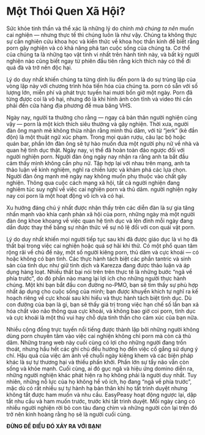 # Một Thói Quen Xã Hội?

Sức khỏe tinh thần và thể xác là những lý do chính *mà chúng ta nên* muốn cai nghiện — nhưng thực tế thì chúng luôn là như vậy. Chúng ta không thực sự cần nghiên cứu khoa học và kiến thức về khoa học thần kinh để biết rằng porn gây nghiện và có khả năng phá tan cuộc sống của chúng ta. Cơ thể của chúng ta là những tạo vật tinh vi nhất trên hành tinh này, và bất kỳ người nghiện nào cũng biết ngay từ phiên đầu tiên rằng kích thích này có thể đi quá đà và trở nên độc hại.

Lý do duy nhất khiến chúng ta từng dính líu đến porn là do sự trùng lặp của vòng lặp này với chương trình hóa tiến hóa của chúng ta. porn có sẵn với số lượng lớn, miễn phí và phát trực tuyến hai mươi bốn giờ một ngày. Porn đã từng được coi là vô hại, nhưng đó là khi hình ảnh còn tĩnh và video thì cần phải đến cửa hàng địa phương để mua băng VHS.

Ngày nay, người ta thường cho rằng — ngay cả bản thân người nghiện cũng vậy — porn là một kích thích siêu thường và gây nghiện. Thời xưa, người đàn ông mạnh mẽ không thừa nhận rằng mình thủ dâm, với từ “jerk” (kẻ đần độn) là một thuật ngữ xúc phạm. Trong mọi quán rượu, câu lạc bộ hoặc quán bar, phần lớn đàn ông sẽ tự hào muốn đưa một người phụ nữ về nhà và quan hệ tình dục thật. Ngày nay, vị thế đã hoàn toàn đảo ngược đối với người nghiện porn. Người đàn ông ngày nay nhận ra rằng anh ta bắt đầu cảm thấy mình không cần phụ nữ. Tập hợp lại với nhau trên mạng, anh ta thảo luận về kinh nghiệm, nghĩ ra chiến lược và khám phá các lựa chọn. Người đàn ông mạnh mẽ ngày nay không muốn phụ thuộc vào chất gây nghiện. Thông qua cuộc cách mạng xã hội, tất cả người nghiện đang nghiêm túc suy nghĩ về việc cai nghiện porn và thủ dâm. người nghiện ngày nay coi porn là một hoạt động vô ích và có hại.

Xu hướng đáng chú ý nhất được nhận thấy trên các diễn đàn là sự gia tăng nhấn mạnh vào khía cạnh phản xã hội của porn, những ngày mà một người đàn ông khoe khoang về việc quan hệ tình dục và lên đỉnh mỗi ngày đang dần được thay thế bằng sự nhận thức về sự nô lệ đối với con quái vật porn.

Lý do duy nhất khiến mọi người tiếp tục sau khi đã được giáo dục là vì họ đã thất bại trong việc cai nghiện hoặc quá sợ hãi khi thử. Có một phổ quan tâm rộng rãi về chủ đề này, một số người kiêng porn, thủ dâm và cực khoái — có hoặc không có bạn tình. Các thực hành tách biệt các phần tantric và sinh sản của tình dục như giữ tinh dịch và Karezza đang được thảo luận và áp dụng hàng loạt. Nhiều thất bại nói trên trên thực tế là những bước “ngã về phía trước”, do đó phần nào mang lại lợi ích cho những người thực hành chúng. Một khi bạn bắt đầu con đường no-PMO, bạn sẽ tìm thấy sự phù hợp nhất áp dụng cho cuộc sống của mình; bạn được khuyến khích tự nghĩ ra kế hoạch riêng về cực khoái sau khi hiểu và thực hành tách biệt tình dục. Dù con đường của bạn là gì, bạn sẽ thấy giá trị trong việc hạn chế số lần bạn xả hóa chất vào não thông qua cực khoái, và không bao giờ coi porn, tình dục và cực khoái là một thú vui hay chỗ dựa tinh thần cho cảm xúc của bạn nữa.

Nhiều cộng đồng trực tuyến nổi tiếng được thành lập bởi những người không dùng porn chuyên tâm vào việc cai nghiện không chỉ porn mà còn cả thủ dâm. Những trang web này cuối cùng có lợi cho những người đang trốn thoát, nhưng hầu hết các ghi chú đều hướng họ đến việc cố gắng sử dụng ý chí. Hậu quả của việc ám ảnh về chuỗi ngày kiêng khem và các biện pháp khác là sự tự thương hại và thiếu phấn khởi. Phần lớn sự tẩy não vẫn còn sống và khỏe mạnh. Cuối cùng, ai đó gục ngã và hiệu ứng domino diễn ra, những người nghiện khác phát hiện ra họ không phải là người duy nhất. Tuy nhiên, những nỗ lực của họ không hề vô ích, họ đang “ngã về phía trước”, mặc dù có rất nhiều sự tự hành hạ bản thân khi họ tắt trình duyệt nhưng không tắt được ham muốn và nhu cầu. EasyPeasy hoạt động ngược lại, dập tắt nhu cầu và ham muốn trước, trước khi tắt trình duyệt. Mỗi ngày càng có nhiều người nghiện rời bỏ con tàu đang chìm và những người còn lại trên đó trở nên kinh hoàng rằng họ sẽ là người cuối cùng.

**ĐỪNG ĐỂ ĐIỀU ĐÓ XẢY RA VỚI BẠN!**